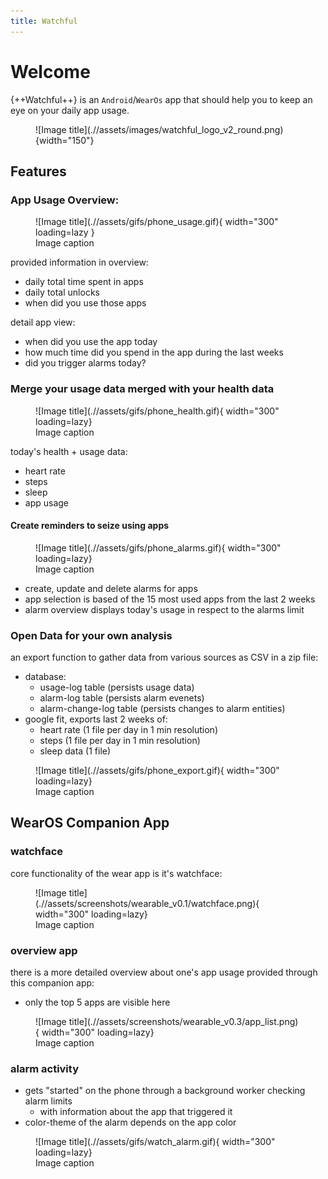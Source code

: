 ```yaml
---
title: Watchful
---
```


# Welcome

{++Watchful++} is an `Android`/`WearOs` app that should help you to keep an eye on your daily app usage.

<figure markdown>
![Image title](.//assets/images/watchful_logo_v2_round.png){width="150"}
</figure>

## Features

### App Usage Overview:

<figure markdown>
  ![Image title](.//assets/gifs/phone_usage.gif){ width="300" loading=lazy } 
  <figcaption>Image caption</figcaption>
</figure>

provided information in overview:

- daily total time spent in apps
- daily total unlocks
- when did you use those apps

detail app view:

- when did you use the app today
- how much time did you spend in the app during the last weeks
- did you trigger alarms today?

### Merge your usage data merged with your health data

<figure markdown>
![Image title](.//assets/gifs/phone_health.gif){  width="300" loading=lazy} 
  <figcaption>Image caption</figcaption>
</figure>

today's health + usage data:

- heart rate
- steps
- sleep
- app usage

#### Create reminders to seize using apps

<figure markdown>
![Image title](.//assets/gifs/phone_alarms.gif){  width="300" loading=lazy} 
  <figcaption>Image caption</figcaption>
</figure>

- create, update and delete alarms for apps
- app selection is based of the 15 most used apps from the last 2 weeks
- alarm overview displays today's usage in respect to the alarms limit

### Open Data for your own analysis

an export function to gather data from various sources as CSV in a zip file:

- database:
  - usage-log table (persists usage data)
  - alarm-log table (persists alarm evenets)
  - alarm-change-log table (persists changes to alarm entities)
- google fit, exports last 2 weeks of:
  - heart rate (1 file per day in 1 min resolution)
  - steps (1 file per day in 1 min resolution)
  - sleep data (1 file)

<figure markdown>
![Image title](.//assets/gifs/phone_export.gif){  width="300" loading=lazy} 
  <figcaption>Image caption</figcaption>
</figure>

## WearOS Companion App

### watchface

core functionality of the wear app is it's watchface:

<figure markdown>
![Image title](.//assets/screenshots/wearable_v0.1/watchface.png){  width="300" loading=lazy} 
  <figcaption>Image caption</figcaption>
</figure>

### overview app

there is a more detailed overview about one's app usage provided through this companion app:

- only the top 5 apps are visible here

<figure markdown>
![Image title](.//assets/screenshots/wearable_v0.3/app_list.png){  width="300" loading=lazy} 
  <figcaption>Image caption</figcaption>
</figure>

### alarm activity

- gets "started" on the phone through a background worker checking alarm limits
  - with information about the app that triggered it
- color-theme of the alarm depends on the app color

<figure markdown>
![Image title](.//assets/gifs/watch_alarm.gif){  width="300" loading=lazy} 
  <figcaption>Image caption</figcaption>
</figure>
